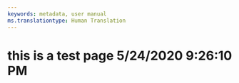```yaml
---
keywords: metadata, user manual
ms.translationtype: Human Translation
---
```

# this is a test page 5/24/2020 9:26:10 PM